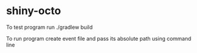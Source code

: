 # shiny-octo
To test program run ./gradlew build

To run program create event file and pass its absolute path using command line
